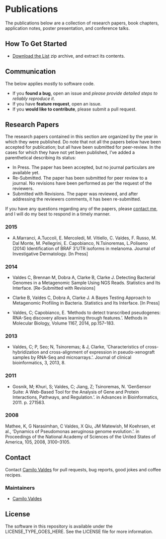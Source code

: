 Publications
============

The publications below are a collection of research papers, book chapters, application notes, poster presentation, and conference talks.


## How To Get Started

- [Download the List](https://github.com/camilo-v/Publications/archive/master.zip) zip archive, and extract its contents.

## Communication

The below applies mostly to software code.

- If you **found a bug**, open an issue and _please provide detailed steps to reliably reproduce it_.
- If you have **feature request**, open an issue.
- If you **would like to contribute**, please submit a pull request.

## Research Papers

The research papers contained in this section are organized by the year in which they were published.  Do note that not all the papers below have been accepted for publication; but all have been submitted for peer-review.  In the cases for which they have not yet been published, I’ve added a parenthetical describing its status:

- In Press.  The paper has been accepted, but no journal particulars are available yet.
- Re-Submitted.  The paper has been submitted for peer review to a journal.  No revisions have been performed as per the request of the reviewers.
- Submitted with Revisions.  The paper was reviewed, and after addressing the reviewers comments, it has been re-submitted.

If you have any questions regarding any of the papers, please [contact me](mailto:cvaldes3@miami.edu), and I will do my best to respond in a timely manner.

### 2015

- A.Marranci, A.Tuccoli, E. Mercoledi, M. Vitiello, C. Valdes, F. Russo, M. Dal Monte, M. Pellegrini, E. Capobianco, N.Tsinoremas, L.Poliseno (2014) Identification of BRAF 3’UTR isoforms in melanoma. Journal of Investigative Dermatology. [In Press]


### 2014

- Valdes C, Brennan M, Dobra A, Clarke B, Clarke J.  Detecting Bacterial Genomes in a Metagenomic Sample Using NGS Reads.  Statistics and Its Interface. [Re-Submitted with Revisions]

- Clarke B, Valdes C, Dobra A, Clarke J. A Bayes Testing Approach to Metagenomic Profiling in Bacteria.  Statistics and Its Interface. [In Press]

- Valdes, C; Capobianco, E. ‘Methods to detect transcribed pseudogenes: RNA-Seq discovery allows learning through features.’. Methods in Molecular Biology, Volume 1167, 2014, pp.157–183.

### 2013

- Valdes, C; P, Seo; N, Tsinoremas; & J, Clarke, ‘Characteristics of cross-hybridization and cross-alignment of expression in pseudo-xenograft samples by RNA-Seq and microarrays.’. Journal of clinical bioinformatics, 3, 2013, 8.

### 2011

- Gosnik, M; Khuri, S; Valdes, C; Jiang, Z; Tsinoremas, N. ‘GenSensor Suite: A Web-Based Tool for the Analysis of Gene and Protein Interactions, Pathways, and Regulation.’. in Advances in Bioinformatics, 2011. p. 271563.


### 2008

Mathee, K, G Narasimhan, C Valdes, X Qiu, JM Matewish, M Koehrsen, et al., ‘Dynamics of Pseudomonas aeruginosa genome evolution.’. in Proceedings of the National Academy of Sciences of the United States of America, 105, 2008, 3100–3105.



## Contact

Contact [Camilo Valdes](mailto:cvaldes3@miami.edu) for pull requests, bug reports, good jokes and coffee recipes.


### Maintainers

- [Camilo Valdes](mailto:cvaldes3@miami.edu)


## License

The software in this repository is available under the LICENSE_TYPE_GOES_HERE.  See the LICENSE file for more information.

